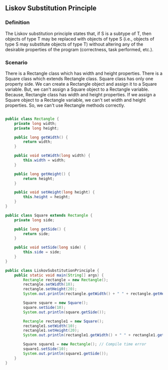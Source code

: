 ## Liskov Substitution Principle

### Definition

The Liskov substitution principle states that, if S is a subtype of T, then objects of type T may be replaced with objects of type S (i.e., objects of type S may substitute objects of type T) without altering any of the desirable properties of the program (correctness, task performed, etc.).

### Scenario

There is a Rectangle class which has width and height properties. There is a Square class which extends Rectangle class. Square class has only one property side. We can create a Rectangle object and assign it to a Square variable. But, we can't assign a Square object to a Rectangle variable. Because, Rectangle class has width and height properties. If we assign a Square object to a Rectangle variable, we can't set width and height properties. So, we can't use Rectangle methods correctly.

```java

public class Rectangle {
    private long width;
    private long height;

    public long getWidth() {
        return width;
    }

    public void setWidth(long width) {
        this.width = width;
    }

    public long getHeight() {
        return height;
    }

    public void setHeight(long height) {
        this.height = height;
    }
}

public class Square extends Rectangle {
    private long side;

    public long getSide() {
        return side;
    }

    public void setSide(long side) {
        this.side = side;
    }
}

public class LiskovSubstitutionPrinciple {
    public static void main(String[] args) {
        Rectangle rectangle = new Rectangle();
        rectangle.setWidth(10);
        rectangle.setHeight(20);
        System.out.println(rectangle.getWidth() + " " + rectangle.getHeight());

        Square square = new Square();
        square.setSide(10);
        System.out.println(square.getSide());

        Rectangle rectangle1 = new Square();
        rectangle1.setWidth(10);
        rectangle1.setHeight(20);
        System.out.println(rectangle1.getWidth() + " " + rectangle1.getHeight());

        Square square1 = new Rectangle(); // Compile time error
        square1.setSide(10);
        System.out.println(square1.getSide());
    }
}
```